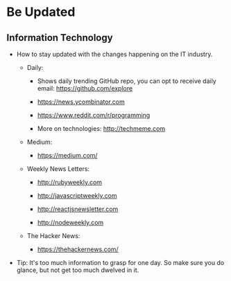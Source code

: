 # Be Updated

## Information Technology

- How to stay updated with the changes happening on the IT industry.

  - Daily:

    - Shows daily trending GitHub repo, you can opt to receive daily email: <https://github.com/explore>

    - <https://news.ycombinator.com>

    - <https://www.reddit.com/r/programming>

    - More on technologies: <http://techmeme.com>

  - Medium:

    - <https://medium.com/>

  - Weekly News Letters:

    - <http://rubyweekly.com>

    - <http://javascriptweekly.com>

    - <http://reactjsnewsletter.com>

    - <http://nodeweekly.com>

  - The Hacker News:

    - <https://thehackernews.com/>

- Tip: It's too much information to grasp for one day. So make sure you do glance, but not get too much dwelved in it.
